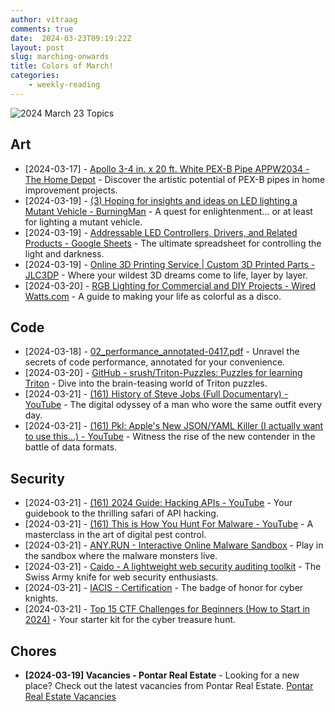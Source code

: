 ```yaml
---
author: vitraag
comments: true
date:  2024-03-23T09:19:22Z 
layout: post
slug: marching-onwards
title: Colors of March!
categories: 
    - weekly-reading
---
```

![2024 March 23 Topics](https://images.unsplash.com/photo-1551757891-24a8dabd2708?q=80&w=2940&auto=format&fit=crop&ixlib=rb-4.0.3&ixid=M3wxMjA3fDB8MHxwaG90by1wYWdlfHx8fGVufDB8fHx8fA%3D%3D) 

## Art
- [2024-03-17] - [Apollo 3-4 in. x 20 ft. White PEX-B Pipe APPW2034 - The Home Depot](https://www.homedepot.com/p/Apollo-3-4-in-x-20-ft-White-PEX-B-Pipe-APPW2034/301541211) - Discover the artistic potential of PEX-B pipes in home improvement projects.
- [2024-03-19] - [(3) Hoping for insights and ideas on LED lighting a Mutant Vehicle - BurningMan](https://www.reddit.com/r/BurningMan/comments/1536h4a/hoping_for_insights_and_ideas_on_led_lighting_a/) - A quest for enlightenment... or at least for lighting a mutant vehicle.
- [2024-03-19] - [Addressable LED Controllers, Drivers, and Related Products - Google Sheets](https://docs.google.com/spreadsheets/d/10pHG7_VIVltyqJK1Y0T5g3Iq6YJV2MnhMp3UcAVB-GA/edit#gid=248280587) - The ultimate spreadsheet for controlling the light and darkness.
- [2024-03-19] - [Online 3D Printing Service | Custom 3D Printed Parts - JLC3DP](https://jlc3dp.com/) - Where your wildest 3D dreams come to life, layer by layer.
- [2024-03-20] - [RGB Lighting for Commercial and DIY Projects - Wired Watts.com](https://www.wiredwatts.com/) - A guide to making your life as colorful as a disco.

## Code
- [2024-03-18] - [02_performance_annotated-0417.pdf](https://cseweb.ucsd.edu/classes/sp14/cse141-a/Slides/02_performance_annotated-0417.pdf) - Unravel the secrets of code performance, annotated for your convenience.
- [2024-03-20] - [GitHub - srush/Triton-Puzzles: Puzzles for learning Triton](https://github.com/srush/Triton-Puzzles) - Dive into the brain-teasing world of Triton puzzles.
- [2024-03-21] - [(161) History of Steve Jobs (Full Documentary) - YouTube](https://www.youtube.com/watch?v=s4pVFLUlx8g) - The digital odyssey of a man who wore the same outfit every day.
- [2024-03-21] - [(161) Pkl: Apple's New JSON/YAML Killer (I actually want to use this...) - YouTube](https://www.youtube.com/watch?v=lAxXWYAIt4k) - Witness the rise of the new contender in the battle of data formats.

## Security
- [2024-03-21] - [(161) 2024 Guide: Hacking APIs - YouTube](https://www.youtube.com/watch?v=k5HZI6CfHw4) - Your guidebook to the thrilling safari of API hacking.
- [2024-03-21] - [(161) This is How You Hunt For Malware - YouTube](https://www.youtube.com/watch?v=ulRh8Qq4tbM) - A masterclass in the art of digital pest control.
- [2024-03-21] - [ANY.RUN - Interactive Online Malware Sandbox](https://any.run/) - Play in the sandbox where the malware monsters live.
- [2024-03-21] - [Caido - A lightweight web security auditing toolkit](https://caido.io/) - The Swiss Army knife for web security enthusiasts.
- [2024-03-21] - [IACIS - Certification](https://www.iacis.com/certification/) - The badge of honor for cyber knights.
- [2024-03-21] - [Top 15 CTF Challenges for Beginners (How to Start in 2024)](https://www.stationx.net/ctf-challenges-for-beginners/) - Your starter kit for the cyber treasure hunt.

 ## Chores
- **[2024-03-19] Vacancies - Pontar Real Estate** - Looking for a new place? Check out the latest vacancies from Pontar Real Estate. [Pontar Real Estate Vacancies](https://www.pontarrealestate.com/vacancies)

